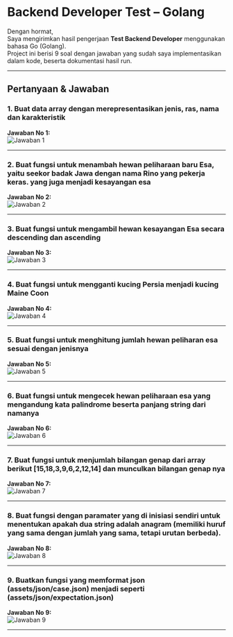 # Backend Developer Test – Golang

Dengan hormat,  
Saya mengirimkan hasil pengerjaan **Test Backend Developer** menggunakan bahasa Go (Golang).  
Project ini berisi 9 soal dengan jawaban yang sudah saya implementasikan dalam kode, beserta dokumentasi hasil run.

---

## Pertanyaan & Jawaban

### 1. Buat data array dengan merepresentasikan jenis, ras, nama dan karakteristik
**Jawaban No 1:**  
![Jawaban 1](https://github.com/riskiai/test-dev-backend/blob/main/assets/images/answer_1.png?raw=true)

---

### 2. Buat fungsi untuk menambah hewan peliharaan baru Esa, yaitu seekor badak Jawa dengan nama Rino yang pekerja keras. yang juga menjadi kesayangan esa
**Jawaban No 2:**  
![Jawaban 2](https://github.com/riskiai/test-dev-backend/blob/image/answer_2.png?raw=true)

---

### 3. Buat fungsi untuk mengambil hewan kesayangan Esa secara descending dan ascending
**Jawaban No 3:**  
![Jawaban 3](https://github.com/riskiai/test-dev-backend/blob/image/answer_3.png?raw=true)

---

### 4. Buat fungsi untuk mengganti kucing Persia menjadi kucing Maine Coon
**Jawaban No 4:**  
![Jawaban 4](https://github.com/riskiai/test-dev-backend/blob/image/answer_4.png?raw=true)

---

### 5. Buat fungsi untuk menghitung jumlah hewan peliharan esa sesuai dengan jenisnya
**Jawaban No 5:**  
![Jawaban 5](https://github.com/riskiai/test-dev-backend/blob/image/answer_5.png?raw=true)

---

### 6. Buat fungsi untuk mengecek hewan peliharaan esa yang mengandung kata palindrome beserta panjang string dari namanya
**Jawaban No 6:**  
![Jawaban 6](https://github.com/riskiai/test-dev-backend/blob/image/answer_6.png?raw=true)

---

### 7. Buat fungsi untuk menjumlah bilangan genap dari array berikut [15,18,3,9,6,2,12,14] dan munculkan bilangan genap nya 
**Jawaban No 7:**  
![Jawaban 7](https://github.com/riskiai/test-dev-backend/blob/image/answer_7.png?raw=true)

---

### 8. Buat fungsi dengan paramater yang di inisiasi sendiri untuk menentukan apakah dua string adalah anagram (memiliki huruf yang sama dengan jumlah yang sama, tetapi urutan berbeda).
**Jawaban No 8:**  
![Jawaban 8](https://github.com/riskiai/test-dev-backend/blob/image/answer_8.png?raw=true)

---

### 9. Buatkan fungsi yang memformat json (assets/json/case.json) menjadi seperti (assets/json/expectation.json)
**Jawaban No 9:**  
![Jawaban 9](https://github.com/riskiai/test-dev-backend/blob/image/answer_9.png?raw=true)

---
